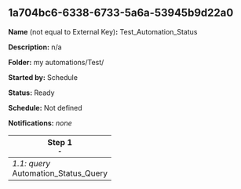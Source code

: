 ## 1a704bc6-6338-6733-5a6a-53945b9d22a0

**Name** (not equal to External Key)**:** Test_Automation_Status

**Description:** n/a

**Folder:** my automations/Test/

**Started by:** Schedule

**Status:** Ready

**Schedule:** Not defined

**Notifications:** _none_


| Step 1<br>_<small>-</small>_ |
| --- |
| _1.1: query_<br>Automation_Status_Query |

